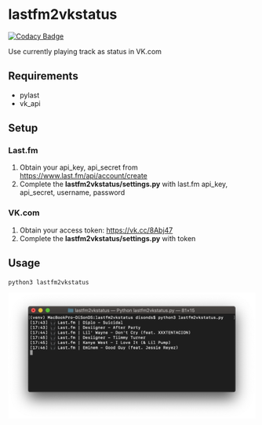 # lastfm2vkstatus

[![Codacy Badge](https://app.codacy.com/project/badge/Grade/b396d937da014cd190b1b0fe2e1d8dfe)](https://www.codacy.com/gh/DiSonDS/lastfm2vkstatus/dashboard?utm_source=github.com&amp;utm_medium=referral&amp;utm_content=DiSonDS/lastfm2vkstatus&amp;utm_campaign=Badge_Grade)

Use currently playing track as status in VK.com

## Requirements
-   pylast
-   vk_api

## Setup

### Last.fm
1.  Obtain your api_key, api_secret from <https://www.last.fm/api/account/create>
2.  Complete the **lastfm2vkstatus/settings.py** with last.fm api_key, api_secret, username, password

### VK.com
1.  Obtain your access token: <https://vk.cc/8Abj47>
2.  Complete the **lastfm2vkstatus/settings.py** with token

## Usage

```console
python3 lastfm2vkstatus
```
![Screenshot](screenshot.png)

